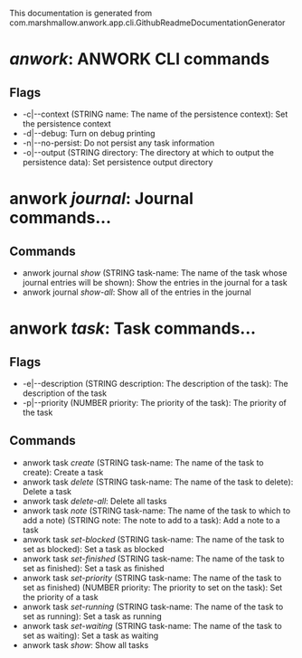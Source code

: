 This documentation is generated from com.marshmallow.anwork.app.cli.GithubReadmeDocumentationGenerator

#  *anwork*: ANWORK CLI commands
## Flags
- -c|--context (STRING name: The name of the persistence context): Set the persistence context
- -d|--debug: Turn on debug printing
- -n|--no-persist: Do not persist any task information
- -o|--output (STRING directory: The directory at which to output the persistence data): Set persistence output directory
# anwork *journal*: Journal commands...
## Commands
- anwork journal *show* (STRING task-name: The name of the task whose journal entries will be shown): Show the entries in the journal for a task
- anwork journal *show-all*: Show all of the entries in the journal
# anwork *task*: Task commands...
## Flags
- -e|--description (STRING description: The description of the task): The description of the task
- -p|--priority (NUMBER priority: The priority of the task): The priority of the task
## Commands
- anwork task *create* (STRING task-name: The name of the task to create): Create a task
- anwork task *delete* (STRING task-name: The name of the task to delete): Delete a task
- anwork task *delete-all*: Delete all tasks
- anwork task *note* (STRING task-name: The name of the task to which to add a note) (STRING note: The note to add to a task): Add a note to a task
- anwork task *set-blocked* (STRING task-name: The name of the task to set as blocked): Set a task as blocked
- anwork task *set-finished* (STRING task-name: The name of the task to set as finished): Set a task as finished
- anwork task *set-priority* (STRING task-name: The name of the task to set as finished) (NUMBER priority: The priority to set on the task): Set the priority of a task
- anwork task *set-running* (STRING task-name: The name of the task to set as running): Set a task as running
- anwork task *set-waiting* (STRING task-name: The name of the task to set as waiting): Set a task as waiting
- anwork task *show*: Show all tasks
